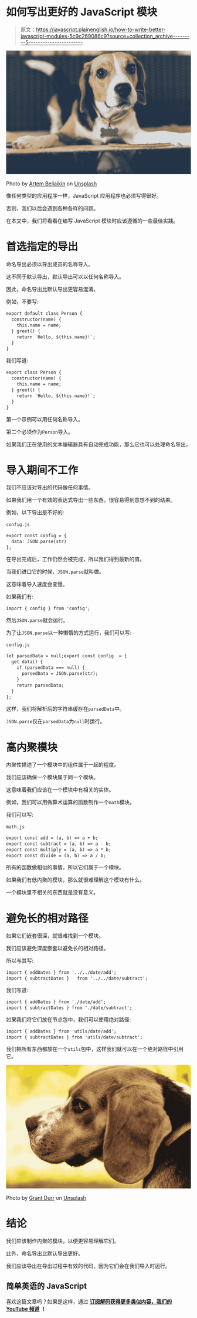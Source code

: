 # 如何写出更好的 JavaScript 模块

> 原文：<https://javascript.plainenglish.io/how-to-write-better-javascript-modules-5c9c269086c9?source=collection_archive---------5----------------------->

![](img/c4fcf791443565d9d836f37f82d882d8.png)

Photo by [Artem Beliaikin](https://unsplash.com/@belart84?utm_source=medium&utm_medium=referral) on [Unsplash](https://unsplash.com?utm_source=medium&utm_medium=referral)

像任何类型的应用程序一样，JavaScript 应用程序也必须写得很好。

否则，我们以后会遇到各种各样的问题。

在本文中，我们将看看在编写 JavaScript 模块时应该遵循的一些最佳实践。

# 首选指定的导出

命名导出必须以导出成员的名称导入。

这不同于默认导出，默认导出可以以任何名称导入。

因此，命名导出比默认导出更容易混淆。

例如，不要写:

```
export default class Person {
  constructor(name) {
    this.name = name;
  } greet() {
    return `Hello, ${this.name}!`;
  }
}
```

我们写道:

```
export class Person {
  constructor(name) {
    this.name = name;
  } greet() {
    return `Hello, ${this.name}!`;
  }
}
```

第一个示例可以用任何名称导入。

第二个必须作为`Person`导入。

如果我们正在使用的文本编辑器具有自动完成功能，那么它也可以处理命名导出。

# 导入期间不工作

我们不应该对导出的代码做任何事情。

如果我们用一个有效的表达式导出一些东西，很容易得到意想不到的结果。

例如，以下导出是不好的:

`config.js`

```
export const config = {
  data: JSON.parse(str)
};
```

在导出完成后，工作仍然会被完成，所以我们得到最新的值。

当我们进口它的时候，`JSON.parse`就叫做。

这意味着导入速度会变慢。

如果我们有:

```
import { config } from 'config';
```

然后`JSON.parse`就会运行。

为了让`JSON.parse`以一种懒惰的方式运行，我们可以写:

`config.js`

```
let parsedData = null;export const config  = {
  get data() {
    if (parsedData === null) {
      parsedData = JSON.parse(str);
    }
    return parsedData;
  }
};
```

这样，我们将解析后的字符串缓存在`parsedData`中。

`JSON.parse`仅在`parsedData`为`null`时运行。

# 高内聚模块

内聚性描述了一个模块中的组件属于一起的程度。

我们应该确保一个模块属于同一个模块。

这意味着我们应该在一个模块中有相关的实体。

例如，我们可以用做算术运算的函数制作一个`math`模块。

我们可以写:

`math.js`

```
export const add = (a, b) => a + b;
export const subtract = (a, b) => a - b;
export const multiply = (a, b) => a * b;
export const divide = (a, b) => a / b;
```

所有的函数做相似的事情，所以它们属于一个模块。

如果我们有低内聚的模块，那么就很难理解这个模块有什么。

一个模块里不相关的东西就是没有意义。

# 避免长的相对路径

如果它们嵌套很深，就很难找到一个模块。

我们应该避免深度嵌套以避免长的相对路径。

所以与其写:

```
import { addDates } from '../../date/add';
import { subtractDates }   from '../../date/subtract';
```

我们写道:

```
import { addDates } from './date/add';
import { subtractDates } from './date/subtract';
```

如果我们将它们放在节点包中，我们可以使用绝对路径:

```
import { addDates } from 'utils/date/add';
import { subtractDates } from 'utils/date/subtract';
```

我们把所有东西都放在一个`utils`包中，这样我们就可以在一个绝对路径中引用它。

![](img/5bdab1cfd5b826bf3cb23551f4bf055e.png)

Photo by [Grant Durr](https://unsplash.com/@blizzard88?utm_source=medium&utm_medium=referral) on [Unsplash](https://unsplash.com?utm_source=medium&utm_medium=referral)

# 结论

我们应该制作内聚的模块，以便更容易理解它们。

此外，命名导出比默认导出更好。

我们应该导出在导出过程中有效的代码，因为它们会在我们导入时运行。

## **简单英语的 JavaScript**

喜欢这篇文章吗？如果是这样，通过 [**订阅解码获得更多类似内容，我们的 YouTube 频道**](https://www.youtube.com/channel/UCtipWUghju290NWcn8jhyAw) **！**